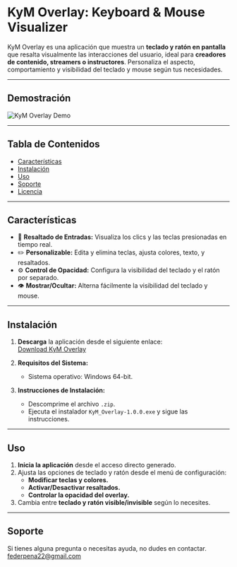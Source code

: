# **KyM Overlay: Keyboard & Mouse Visualizer**

KyM Overlay es una aplicación que muestra un **teclado y ratón en pantalla** que resalta visualmente las interacciones del usuario, ideal para **creadores de contenido, streamers o instructores**. Personaliza el aspecto, comportamiento y visibilidad del teclado y mouse según tus necesidades.

---

## **Demostración**

![KyM Overlay Demo](./public/demo.gif)

---

## **Tabla de Contenidos**

- [Características](#características)
- [Instalación](#instalación)
- [Uso](#uso)
- [Soporte](#soporte)
- [Licencia](#licencia)

---

## **Características**

- 🎯 **Resaltado de Entradas:** Visualiza los clics y las teclas presionadas en tiempo real.
- ✏️ **Personalizable:** Edita y elimina teclas, ajusta colores, texto, y resaltados.
- ⚙️ **Control de Opacidad:** Configura la visibilidad del teclado y el ratón por separado.
- 👁️ **Mostrar/Ocultar:** Alterna fácilmente la visibilidad del teclado y mouse.

---

## **Instalación**

1. **Descarga** la aplicación desde el siguiente enlace:  
   [Download KyM Overlay](https://kym-overlay.vercel.app)

2. **Requisitos del Sistema:**

   - Sistema operativo: Windows 64-bit.

3. **Instrucciones de Instalación:**
   - Descomprime el archivo `.zip`.
   - Ejecuta el instalador `KyM_Overlay-1.0.0.exe` y sigue las instrucciones.

---

## **Uso**

1. **Inicia la aplicación** desde el acceso directo generado.
2. Ajusta las opciones de teclado y ratón desde el menú de configuración:
   - **Modificar teclas y colores.**
   - **Activar/Desactivar resaltados.**
   - **Controlar la opacidad del overlay.**
3. Cambia entre **teclado y ratón visible/invisible** según lo necesites.

---

## **Soporte**

Si tienes alguna pregunta o necesitas ayuda, no dudes en contactar. federpena22@gmail.com
